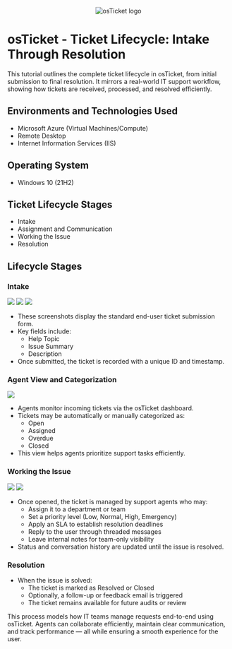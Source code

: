 <p align="center">
  <img src="https://i.imgur.com/Clzj7Xs.png" alt="osTicket logo"/>
</p>

<h1>osTicket - Ticket Lifecycle: Intake Through Resolution</h1>
<p>This tutorial outlines the complete ticket lifecycle in osTicket, from initial submission to final resolution. It mirrors a real-world IT support workflow, showing how tickets are received, processed, and resolved efficiently.</p>

<h2>Environments and Technologies Used</h2>
<ul>
  <li>Microsoft Azure (Virtual Machines/Compute)</li>
  <li>Remote Desktop</li>
  <li>Internet Information Services (IIS)</li>
</ul>

<h2>Operating System</h2>
<ul>
  <li>Windows 10 (21H2)</li>
</ul>

<h2>Ticket Lifecycle Stages</h2>
<ul>
  <li>Intake</li>
  <li>Assignment and Communication</li>
  <li>Working the Issue</li>
  <li>Resolution</li>
</ul>

<h2>Lifecycle Stages</h2>

<h3>Intake</h3>
<img src="https://github.com/user-attachments/assets/426ab1a3-ed39-4568-a753-c1b6f98db2bb" />
<img src="https://github.com/user-attachments/assets/e0b559a9-43cc-477c-8748-e3f55b6e58ef" />
<img src="https://github.com/user-attachments/assets/eccb82ec-71f4-4f0d-8810-c1086ac4ad0b" />
<ul>
  <li>These screenshots display the standard end-user ticket submission form.</li>
  <li>Key fields include:
    <ul>
      <li>Help Topic</li>
      <li>Issue Summary</li>
      <li>Description</li>
    </ul>
  </li>
  <li>Once submitted, the ticket is recorded with a unique ID and timestamp.</li>
</ul>

<h3>Agent View and Categorization</h3>
<img src="https://github.com/user-attachments/assets/443044df-2679-4f2e-9a16-8c880fa95d17" />
<ul>
  <li>Agents monitor incoming tickets via the osTicket dashboard.</li>
  <li>Tickets may be automatically or manually categorized as:
    <ul>
      <li>Open</li>
      <li>Assigned</li>
      <li>Overdue</li>
      <li>Closed</li>
    </ul>
  </li>
  <li>This view helps agents prioritize support tasks efficiently.</li>
</ul>

<h3>Working the Issue</h3>
<img src="https://github.com/user-attachments/assets/495ac265-c71b-4e3a-9320-65570ad0f54d" />
<img src="https://github.com/user-attachments/assets/54600f0e-720d-41f1-ad18-c00d870e0d5c" />
<ul>
  <li>Once opened, the ticket is managed by support agents who may:
    <ul>
      <li>Assign it to a department or team</li>
      <li>Set a priority level (Low, Normal, High, Emergency)</li>
      <li>Apply an SLA to establish resolution deadlines</li>
      <li>Reply to the user through threaded messages</li>
      <li>Leave internal notes for team-only visibility</li>
    </ul>
  </li>
  <li>Status and conversation history are updated until the issue is resolved.</li>
</ul>

<h3>Resolution</h3>
<ul>
  <li>When the issue is solved:
    <ul>
      <li>The ticket is marked as Resolved or Closed</li>
      <li>Optionally, a follow-up or feedback email is triggered</li>
      <li>The ticket remains available for future audits or review</li>
    </ul>
  </li>
</ul>

<p>This process models how IT teams manage requests end-to-end using osTicket. Agents can collaborate efficiently, maintain clear communication, and track performance — all while ensuring a smooth experience for the user.</p>

